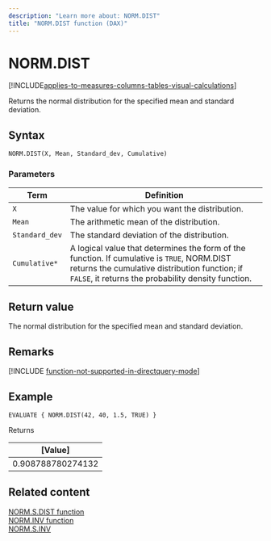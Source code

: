 ```yaml
---
description: "Learn more about: NORM.DIST"
title: "NORM.DIST function (DAX)"
---
```

# NORM.DIST

[!INCLUDE[applies-to-measures-columns-tables-visual-calculations](includes/applies-to-measures-columns-tables-visual-calculations.md)]

Returns the normal distribution for the specified mean and standard deviation.

## Syntax  
  
```dax
NORM.DIST(X, Mean, Standard_dev, Cumulative)  
```
  
### Parameters  
  
|Term|Definition|  
|--------|--------------|  
|`X`|The value for which you want the distribution.|  
|`Mean`|The arithmetic mean of the distribution.|
|`Standard_dev`|The standard deviation of the distribution.|
|`Cumulative*`|A logical value that determines the form of the function. If cumulative is `TRUE`, NORM.DIST returns the cumulative distribution function; if `FALSE`, it returns the probability density function.|
  
## Return value

The normal distribution for the specified mean and standard deviation.  

## Remarks

[!INCLUDE [function-not-supported-in-directquery-mode](includes/function-not-supported-in-directquery-mode.md)]

## Example  
  
```dax
EVALUATE { NORM.DIST(42, 40, 1.5, TRUE) }
```

Returns

|[Value]  |
|---------|
|0.908788780274132     |

## Related content  

[NORM.S.DIST function](norm-s-dist-function-dax.md)  
[NORM.INV function](norm-inv-function-dax.md)  
[NORM.S.INV](norm-s-inv-function-dax.md)  
